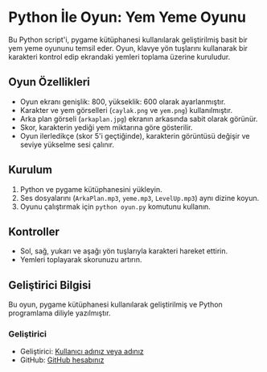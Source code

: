 # Python İle Oyun: Yem Yeme Oyunu

Bu Python script'i, pygame kütüphanesi kullanılarak geliştirilmiş basit bir yem yeme oyununu temsil eder. Oyun, klavye yön tuşlarını kullanarak bir karakteri kontrol edip ekrandaki yemleri toplama üzerine kuruludur.

## Oyun Özellikleri
- Oyun ekranı genişlik: 800, yükseklik: 600 olarak ayarlanmıştır.
- Karakter ve yem görselleri (`caylak.png` ve `yem.png`) kullanılmıştır.
- Arka plan görseli (`arkaplan.jpg`) ekranın arkasında sabit olarak görünür.
- Skor, karakterin yediği yem miktarına göre gösterilir.
- Oyun ilerledikçe (skor 5'i geçtiğinde), karakterin görüntüsü değişir ve seviye yükselme sesi çalınır.

## Kurulum
1. Python ve pygame kütüphanesini yükleyin.
2. Ses dosyalarını (`ArkaPlan.mp3`, `yeme.mp3`, `LevelUp.mp3`) aynı dizine koyun.
3. Oyunu çalıştırmak için `python oyun.py` komutunu kullanın.

## Kontroller
- Sol, sağ, yukarı ve aşağı yön tuşlarıyla karakteri hareket ettirin.
- Yemleri toplayarak skorunuzu artırın.

## Geliştirici Bilgisi
Bu oyun, pygame kütüphanesi kullanılarak geliştirilmiş ve Python programlama diliyle yazılmıştır.

### Geliştirici
- Geliştirici: [Kullanıcı adınız veya adınız]((https://www.instagram.com/bennomerrr/))
- GitHub: [GitHub hesabınız](https://github.com/rose-omer/)

